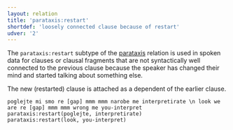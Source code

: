 ```yaml
---
layout: relation
title: 'parataxis:restart'
shortdef: 'loosely connected clause because of restart'
udver: '2'
---
```


The `parataxis:restart` subtype of the [parataxis]() relation is used in spoken data for clauses
or clausal fragments that are not syntactically well connected to the previous clause because
the speaker has changed their mind and started talking about something else.

The new (restarted) clause is attached as a dependent of the earlier clause.

~~~ sdparse
poglejte mi smo re [gap] mmm mmm narobe me interpretirate \n look we are re [gap] mmm mmm wrong me you-interpret
parataxis:restart(poglejte, interpretirate)
parataxis:restart(look, you-interpret)
~~~

<!-- Interlanguage links updated Po 6. listopadu 2023, 21:43:26 CET -->
